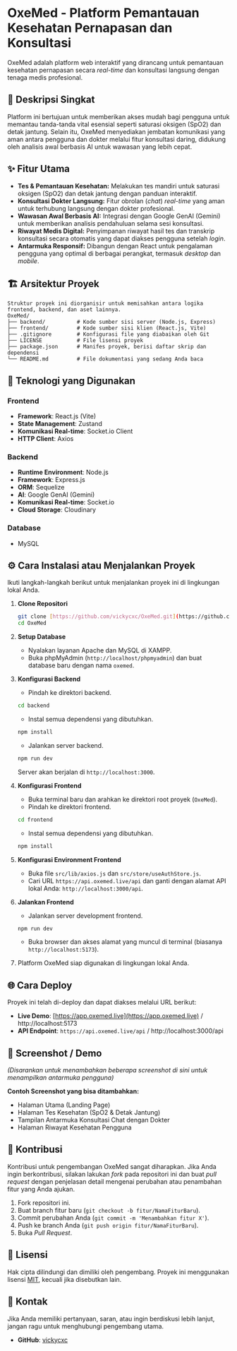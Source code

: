 # OxeMed - Platform Pemantauan Kesehatan Pernapasan dan Konsultasi

OxeMed adalah platform web interaktif yang dirancang untuk pemantauan kesehatan pernapasan secara *real-time* dan konsultasi langsung dengan tenaga medis profesional.

## 📜 Deskripsi Singkat

Platform ini bertujuan untuk memberikan akses mudah bagi pengguna untuk memantau tanda-tanda vital esensial seperti saturasi oksigen (SpO2) dan detak jantung. Selain itu, OxeMed menyediakan jembatan komunikasi yang aman antara pengguna dan dokter melalui fitur konsultasi daring, didukung oleh analisis awal berbasis AI untuk wawasan yang lebih cepat.

## ✨ Fitur Utama

- **Tes & Pemantauan Kesehatan:** Melakukan tes mandiri untuk saturasi oksigen (SpO2) dan detak jantung dengan panduan interaktif.
- **Konsultasi Dokter Langsung:** Fitur obrolan (*chat*) *real-time* yang aman untuk terhubung langsung dengan dokter profesional.
- **Wawasan Awal Berbasis AI:** Integrasi dengan Google GenAI (Gemini) untuk memberikan analisis pendahuluan selama sesi konsultasi.
- **Riwayat Medis Digital:** Penyimpanan riwayat hasil tes dan transkrip konsultasi secara otomatis yang dapat diakses pengguna setelah *login*.
- **Antarmuka Responsif:** Dibangun dengan React untuk pengalaman pengguna yang optimal di berbagai perangkat, termasuk *desktop* dan *mobile*.

## 🏗️ Arsitektur Proyek

```
Struktur proyek ini diorganisir untuk memisahkan antara logika frontend, backend, dan aset lainnya.
OxeMed/
├── backend/          # Kode sumber sisi server (Node.js, Express)
├── frontend/         # Kode sumber sisi klien (React.js, Vite)
├── .gitignore        # Konfigurasi file yang diabaikan oleh Git
├── LICENSE           # File lisensi proyek
├── package.json      # Manifes proyek, berisi daftar skrip dan dependensi
└── README.md         # File dokumentasi yang sedang Anda baca
```

## 🚀 Teknologi yang Digunakan

### Frontend
- **Framework**: React.js (Vite)
- **State Management**: Zustand
- **Komunikasi Real-time**: Socket.io Client
- **HTTP Client**: Axios

### Backend
- **Runtime Environment**: Node.js
- **Framework**: Express.js
- **ORM**: Sequelize
- **AI**: Google GenAI (Gemini)
- **Komunikasi Real-time**: Socket.io
- **Cloud Storage**: Cloudinary

### Database
- MySQL

## ⚙️ Cara Instalasi atau Menjalankan Proyek

Ikuti langkah-langkah berikut untuk menjalankan proyek ini di lingkungan lokal Anda.

1.  **Clone Repositori**
    ```bash
    git clone [https://github.com/vickycxc/OxeMed.git](https://github.com/vickycxc/OxeMed.git)
    cd OxeMed
    ```

2.  **Setup Database**
    - Nyalakan layanan Apache dan MySQL di XAMPP.
    - Buka phpMyAdmin (`http://localhost/phpmyadmin`) dan buat database baru dengan nama `oxemed`.

3.  **Konfigurasi Backend**
    - Pindah ke direktori backend.
    ```bash
    cd backend
    ```
    - Instal semua dependensi yang dibutuhkan.
    ```bash
    npm install
    ```
    - Jalankan server backend.
    ```bash
    npm run dev
    ```
    Server akan berjalan di `http://localhost:3000`.

4.  **Konfigurasi Frontend**
    - Buka terminal baru dan arahkan ke direktori root proyek (`OxeMed`).
    - Pindah ke direktori frontend.
    ```bash
    cd frontend
    ```
    - Instal semua dependensi yang dibutuhkan.
    ```bash
    npm install
    ```

5.  **Konfigurasi Environment Frontend**
    - Buka file `src/lib/axios.js` dan `src/store/useAuthStore.js`.
    - Cari URL `https://api.oxemed.live/api` dan ganti dengan alamat API lokal Anda: `http://localhost:3000/api`.

6.  **Jalankan Frontend**
    - Jalankan server development frontend.
    ```bash
    npm run dev
    ```
    - Buka browser dan akses alamat yang muncul di terminal (biasanya `http://localhost:5173`).

7.  Platform OxeMed siap digunakan di lingkungan lokal Anda.

## 🌐 Cara Deploy

Proyek ini telah di-deploy dan dapat diakses melalui URL berikut:

-   **Live Demo**: [https://app.oxemed.live](https://app.oxemed.live) / http://localhost:5173
-   **API Endpoint**: `https://api.oxemed.live/api` / http://localhost:3000/api

## 📸 Screenshot / Demo

*(Disarankan untuk menambahkan beberapa screenshot di sini untuk menampilkan antarmuka pengguna)*

**Contoh Screenshot yang bisa ditambahkan:**
-   Halaman Utama (Landing Page)
-   Halaman Tes Kesehatan (SpO2 & Detak Jantung)
-   Tampilan Antarmuka Konsultasi Chat dengan Dokter
-   Halaman Riwayat Kesehatan Pengguna

## 🤝 Kontribusi

Kontribusi untuk pengembangan OxeMed sangat diharapkan. Jika Anda ingin berkontribusi, silakan lakukan *fork* pada repositori ini dan buat *pull request* dengan penjelasan detail mengenai perubahan atau penambahan fitur yang Anda ajukan.

1.  Fork repositori ini.
2.  Buat branch fitur baru (`git checkout -b fitur/NamaFiturBaru`).
3.  Commit perubahan Anda (`git commit -m 'Menambahkan fitur X'`).
4.  Push ke branch Anda (`git push origin fitur/NamaFiturBaru`).
5.  Buka *Pull Request*.

## 📜 Lisensi

Hak cipta dilindungi dan dimiliki oleh pengembang. Proyek ini menggunakan lisensi [MIT](https://opensource.org/licenses/MIT), kecuali jika disebutkan lain.

## 📧 Kontak

Jika Anda memiliki pertanyaan, saran, atau ingin berdiskusi lebih lanjut, jangan ragu untuk menghubungi pengembang utama.

-   **GitHub**: [vickycxc](https://github.com/vickycxc)
